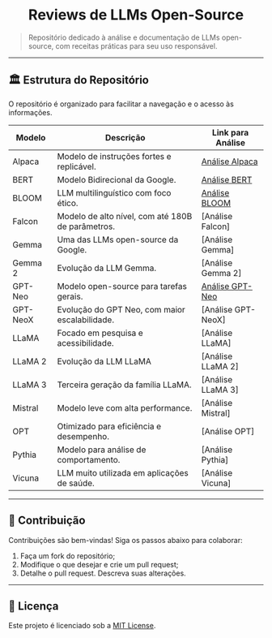 <h1 align="center">Reviews de LLMs Open-Source</h1>

> Repositório dedicado à análise e documentação de LLMs open-source, com receitas práticas para seu uso responsável.

---
## 🏛️ Estrutura do Repositório

O repositório é organizado para facilitar a navegação e o acesso às informações.

| Modelo                     | Descrição                                        | Link para Análise                                                        |
|----------------------------|--------------------------------------------------|--------------------------------------------------------------------------|
| Alpaca                     | Modelo de instruções fortes e replicável.        | [Análise Alpaca](./modelos/Alpaca.md)                                    |
| BERT                       | Modelo Bidirecional da Google.                   | [Análise BERT](./modelos/BERT.md)                                        |
| BLOOM                      | LLM multilinguístico com foco ético.             | [Análise BLOOM](./modelos/BLOOM.md)                                      |
| Falcon                     | Modelo de alto nível, com até 180B de parâmetros.| [Análise Falcon]                                                         |
| Gemma                      | Uma das LLMs open-source da Google.              | [Análise Gemma]                                                          |
| Gemma 2                    | Evolução da LLM Gemma.                           | [Análise Gemma 2]                                                        |
| GPT-Neo                    | Modelo open-source para tarefas gerais.          | [Análise GPT-Neo](./modelos/GPTNeo.md)                                   |
| GPT-NeoX                   | Evolução do GPT Neo, com maior escalabilidade.   | [Análise GPT-NeoX]                                                       |
| LLaMA                      | Focado em pesquisa e acessibilidade.             | [Análise LLaMA]                                                          |
| LLaMA 2                    | Evolução da LLM LLaMA                            | [Análise LLaMA 2]                                                        |
| LLaMA 3                    | Terceira geração da família LLaMA.               | [Análise LLaMA 3]                                                        |               
| Mistral                    | Modelo leve com alta performance.                | [Análise Mistral]                                                        |
| OPT                        | Otimizado para eficiência e desempenho.          | [Análise OPT]                                                            |
| Pythia                     | Modelo para análise de comportamento.            | [Análise Pythia]                                                         |
| Vicuna                     | LLM muito utilizada em aplicações de saúde.      | [Análise Vicuna]                                                         |

---
## 🤝 Contribuição

Contribuições são bem-vindas! Siga os passos abaixo para colaborar:  

1. Faça um fork do repositório;  
2. Modifique o que desejar e crie um pull request;
3. Detalhe o pull request. Descreva suas alterações.

---
## 📜 Licença

Este projeto é licenciado sob a [MIT License](LICENSE).
